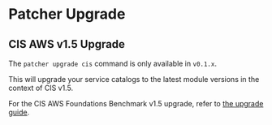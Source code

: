 # Patcher Upgrade

## CIS AWS v1.5 Upgrade

The `patcher upgrade cis` command is only available in `v0.1.x`.

This will upgrade your service catalogs to the latest module versions in the context of CIS v1.5.

For the CIS AWS Foundations Benchmark v1.5 upgrade, refer to [the upgrade guide](https://docs.gruntwork.io/guides/stay-up-to-date/cis/cis-1.5.0/).



<!-- ##DOCS-SOURCER-START
{
  "sourcePlugin": "local-copier",
  "hash": "8d6569fc57af78e9ce138a63a48f74d7"
}
##DOCS-SOURCER-END -->
